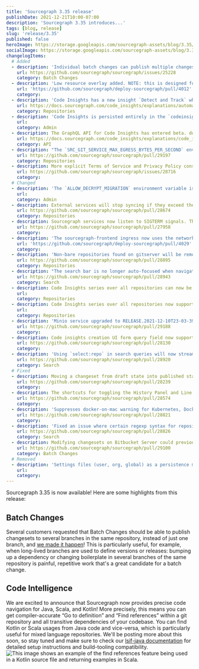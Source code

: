 ```yaml
---
title: 'Sourcegraph 3.35 release'
publishDate: 2021-12-21T10:00-07:00
description: 'Sourcegraph 3.35 introduces...'
tags: [blog, release]
slug: 'release/3.35'
published: false
heroImage: https://storage.googleapis.com/sourcegraph-assets/blog/3.35/sourcegraph-3-35-release.png
socialImage: https://storage.googleapis.com/sourcegraph-assets/blog/3.35/sourcegraph-3-35-release.png
changelogItems:
  # Added
  - description: 'Individual batch changes can publish multiple changesets to the same repository by specifying multiple target branches using the [`on.branches`](https://docs.sourcegraph.com/batch_changes/references/batch_spec_yaml_reference#on-repository) attribute.'
    url: https://github.com/sourcegraph/sourcegraph/issues/25228
    category: Batch Changes
  - description: 'Low resource overlay added. NOTE: this is designed for internal-use only. Customers can use the `minikube` overlay to achieve similar results.#4012'
    url: 'https://github.com/sourcegraph/deploy-sourcegraph/pull/4012'
    category:
  - description: 'Code Insights has a new insight `Detect and Track` which will generate unique time series from the matches of a pattern specified as a regular expression capture group. This is currently limited to insights scoped to specific repositories. docs'
    url: https://docs.sourcegraph.com/code_insights/explanations/automatically_generated_data_series
    category: Repositories
  - description: 'Code Insights is persisted entirely in the `codeinsights-db` database. A migration will automatically be performed to move any defined insights and dashboards from your user, org, or global settings files.'
    url:
    category: Admin
  - description: The GraphQL API for Code Insights has entered beta. docs
    url: https://docs.sourcegraph.com/code_insights/explanations/code_insights_graphql_api
    category: API
  - description: "The `SRC_GIT_SERVICE_MAX_EGRESS_BYTES_PER_SECOND` environment variable to control the egress throughput of gitserver's git service (e.g. used by zoekt-index-server to clone repos to index). Set to -1 for no limit."
    url: https://github.com/sourcegraph/sourcegraph/pull/29197
    category: Repositories
  - description: More explicit Terms of Service and Privacy Policy consent has been added to Sourcegraph Server.
    url: https://github.com/sourcegraph/sourcegraph/issues/28716
    category:
  # Changed
  - description: 'The `ALLOW_DECRYPT_MIGRATION` environment variable is now read by the `worker` service, not the `frontend` service as in previous versions.'
    url:
    category: Admin
  - description: External services will stop syncing if they exceed the user / site level limit for total number of repositories added. It will only continue syncing if the extra repositories are removed or the corresponding limit is increased, otherwise it will stop syncing for the very first repository each time the syncer attempts to sync the external service again.
    url: https://github.com/sourcegraph/sourcegraph/pull/28674
    category: Repositories
  - description: Sourcegraph services now listen to SIGTERM signals. This allows smoother rollouts in kubernetes deployments.
    url: https://github.com/sourcegraph/sourcegraph/pull/27958
    category:
  - description: 'The sourcegraph-frontend ingress now uses the networking.k8s.io/v1 api. This adds support for k8s v1.22 and later, and deprecates support for versions older than v1.18.x'
    url: 'https://github.com/sourcegraph/deploy-sourcegraph/pull/4029'
    category:
  - description: 'Non-bare repositories found on gitserver will be removed by a janitor job.'
    url: https://github.com/sourcegraph/sourcegraph/pull/28895
    category: Repositories
  - description: "The search bar is no longer auto-focused when navigating between files. This change means that the keyboard shortcut Cmd+LeftArrow (or Ctrl-LeftArrow) now goes back to the browser's previous page instead of moving the cursor position to the first position of the search bar."
    url: https://github.com/sourcegraph/sourcegraph/pull/28943
    category: Search
  - description: Code Insights series over all repositories can now be edited
    url:
    category: Repositories
  - description: Code Insights series over all repositories now support a custom time interval and will calculate with 12 points starting at the moment the series is created and working backwards.
    url:
    category: Repositories
  - description: 'Minio service upgraded to RELEASE.2021-12-10T23-03-39Z.'
    url: https://github.com/sourcegraph/sourcegraph/pull/29188
    category:
  - description: Code insights creation UI form query field now supports suggestions and syntax highlighting.
    url: https://github.com/sourcegraph/sourcegraph/pull/28130
    category:
  - description: 'Using `select:repo` in search queries will now stream results incrementally, greatly improving speed and reducing time-to-first-result.'
    url: https://github.com/sourcegraph/sourcegraph/pull/28920
    category: Search
  # Fixed
  - description: Moving a changeset from draft state into published state was broken on GitLab code hosts.
    url: https://github.com/sourcegraph/sourcegraph/pull/28239
    category:
  - description: The shortcuts for toggling the History Panel and Line Wrap were not working on Mac.
    url: https://github.com/sourcegraph/sourcegraph/pull/28574
    category:
  - description: 'Suppresses docker-on-mac warning for Kubernetes, Docker Compose, and Pure Docker deployments.'
    url: https://github.com/sourcegraph/sourcegraph/pull/28821
    category:
  - description: 'Fixed an issue where certain regexp syntax for repository searches caused the entire search, including non-repository searches, to fail with a parse error (issue affects only version 3.34).'
    url: https://github.com/sourcegraph/sourcegraph/pull/28826
    category: Search
  - description: Modifying changesets on Bitbucket Server could previously fail if the local copy in Batch Changes was out of date. That has been fixed by retrying the operations in case of a 409 response.
    url: https://github.com/sourcegraph/sourcegraph/pull/29100
    category: Batch Changes
  # Removed
  - description: 'Settings files (user, org, global) as a persistence mechanism for Code Insights are now deprecated.'
    url:
    category:
---
```


Sourcegraph 3.35 is now available! Here are some highlights from this release:

## Batch Changes

Several customers requested that Batch Changes should be able to publish changesets to several branches in the same repository, instead of just one branch, and [we made it happen](https://docs.sourcegraph.com/batch_changes/references/batch_spec_yaml_reference#on-repository)! This is particularly useful, for example, when long-lived branches are used to define versions or releases: bumping up a dependency or changing boilerplate in several branches of the same repository is painful, repetitive work that's a great candidate for a batch change.

## Code Intelligence

We are excited to announce that Sourcegraph now provides precise code navigation for Java, Scala, and Kotlin! More precisely, this means you can get compiler-accurate “Go to definition” and “Find references” within a git repository and all transitive dependencies of your codebase. You can find Kotlin or Scala usages from Java code and vice-versa, which is particularly useful for mixed language repositories. We'll be posting more about this soon, so stay tuned and make sure to check our [lsif-java documentation](https://sourcegraph.github.io/lsif-java/) for detailed setup instructions and build-tooling compatibility.
<img class="blog-image" title="JVM precise code intelligence" alt="This image shows an example of the find references feature being used in a Kotlin source file and returning examples in Scala." src="https://storage.googleapis.com/sourcegraph-assets/blog/3.35/preciseJVMintelligence.png">
